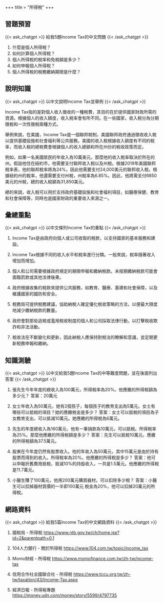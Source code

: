 +++
title = "所得稅"
+++
## 習題預習
{{< ask_chatgpt >}}
給我5題Income Tax的中文問題
{{< /ask_chatgpt >}}



1. 什麼是個人所得稅？
2. 如何計算個人所得稅？
3. 個人所得稅的稅率和免稅額是多少？
4. 如何申報個人所得稅？
5. 個人所得稅的稅務繳納期限是什麼？   

## 說明知識
{{< ask_chatgpt >}}
以中文說明Income Tax並舉例
{{< /ask_chatgpt >}}



Income Tax指的是對個人收入徵收的一種稅費，其目的在於提供國家財政所需的資源。根據個人的收入額度，收入稅率會有所不同。在一些國家，收入稅分為分期徵稅和一次性徵稅兩種方式。

舉例來說，在美國，Income Tax是一個聯邦稅制，美國聯邦政府通過徵收收入稅以提供基礎設施和社會福利等公共服務。美國的收入稅根據收入額度有不同的稅率，而收入稅的總稅費會根據個人的收入總額和所在州份的稅收政策而定。

例如，如果一名美國居民的年收入為10萬美元，那麼他的收入稅率取決於所在的州。假設他住在紐約市，他需要支付聯邦收入稅以及州稅。根據2019年美國聯邦稅率表，他的聯邦稅率將為24%，因此他需要支付24,000美元的聯邦收入稅。根據紐約州的稅率，他還需要支付州稅，州稅率為6.85%。因此，他將需支付6850美元的州稅，總的收入稅額為31,850美元。

總的來說，收入稅可以用於支持政府基礎設施和社會福利項目，如醫療保健、教育和社會保障等，同時也是國家財政的重要收入來源之一。   

## 彙總重點
{{< ask_chatgpt >}}
以中文條列Income Tax的重點
{{< /ask_chatgpt >}}



1. Income Tax是由政府向個人或公司收取的稅款，以支持國家的基本服務和建設。

2. Income Tax根據不同的收入水平和稅率進行分類。一般來說，稅率隨著收入增加而增加。

3. 個人和公司需要根據政府規定的期限申報和繳納稅款。未按期繳納稅款可能會面臨罰款或其他法律後果。

4. 政府根據收集的稅款來提供公共服務，如教育、醫療、基建和社會保障，以及維護國家的國防和安全。

5. 稅務局可提供稅務建議，協助納稅人確定優化稅收策略的方法，以便最大限度地減少繳納稅款的數量。

6. 政府會對那些逃稅或濫用稅收制度的個人和公司採取法律行動，以打擊稅收欺詐和非法活動。

7. 稅收法在不斷變化和更新，因此納稅人應保持對稅法的瞭解和意識，並定期更新稅務申報和繳納。   

## 知識測驗
{{< ask_chatgpt >}}
以中文給我5題Income Tax的中等難度問題，並在後面列出答案
{{< /ask_chatgpt >}}



1. 張先生今年年度的總收入為100萬元，所得稅率為20%。他應繳的所得稅額為多少元？
答案：20萬元

2. 女士年收入為50萬元，她有2個孩子，每個孩子的教育支出為5萬元。女士有哪些可以抵稅的項目？她的應繳稅金是多少？
答案：女士可以抵稅的項目為子女教育支出，可以抵減10萬元。她應繳的所得稅為6萬元。

3. 先生的年度總收入為160萬元，他有一筆捐款為10萬元，可以抵稅。所得稅率為25%。那麼他應繳的所得稅額是多少？
答案：先生可以抵稅10萬元，應繳的所得稅額為37.5萬元。

4. 股東在今年度仍然有股票收入。他的年收入為50萬元，其中15萬元是由於持有股票而得到的收入。所得稅率為20%。他應繳的所得稅是多少？
答案：他可以申報折舊費用抵稅，抵減10%的持股收入，一共是1.5萬元。他應繳的所得稅是11.7萬元。

5. 小醫生賺了100萬元，他用200萬元購買器材。可以扣除多少稅？
答案：小醫生可以扣掉器材買價的一半即100萬元 稅金為20%，他可以扣掉20萬元的所得稅。   

## 網路資料
{{< ask_chatgpt >}}
給我5篇Income Tax的中文網路資料
{{< /ask_chatgpt >}}



1. 國稅局 - 所得稅
https://www.ntb.gov.tw/ch/home.jsp?id=2&parentpath=0,1

2. 104人力銀行 - 關於所得稅
https://www.104.com.tw/topic/income_tax

3. Momo財經 - 所得稅
https://www.momofinance.com.tw/zh-tw/income-tax

4. 信用合作社全國聯合社 - 所得稅
https://www.tccu.org.tw/zh-tw/taxation/43/Income-Tax.aspx

5. 經濟日報 - 所得稅專題
https://money.udn.com/money/story/5599/4797735   

